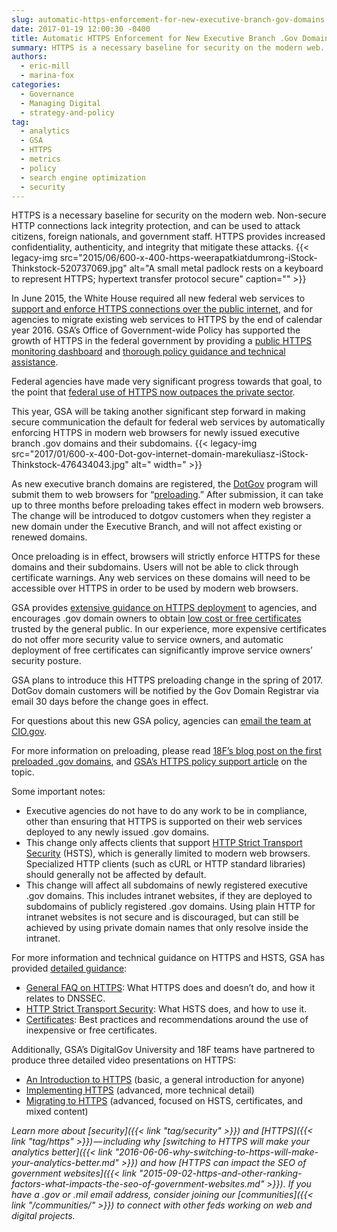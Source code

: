 ```yaml
---
slug: automatic-https-enforcement-for-new-executive-branch-gov-domains
date: 2017-01-19 12:00:30 -0400
title: Automatic HTTPS Enforcement for New Executive Branch .Gov Domains
summary: HTTPS is a necessary baseline for security on the modern web. Non-secure HTTP connections lack integrity protection, and can be used to attack citizens, foreign nationals, and government staff. HTTPS provides increased confidentiality, authenticity, and integrity that mitigate these attacks. In June 2015, the White House required all new federal web services to support and
authors:
  - eric-mill
  - marina-fox
categories:
  - Governance
  - Managing Digital
  - strategy-and-policy
tag:
  - analytics
  - GSA
  - HTTPS
  - metrics
  - policy
  - search engine optimization
  - security
---
```


HTTPS is a necessary baseline for security on the modern web. Non-secure HTTP connections lack integrity protection, and can be used to attack citizens, foreign nationals, and government staff. HTTPS provides increased confidentiality, authenticity, and integrity that mitigate these attacks. {{< legacy-img src="2015/06/600-x-400-https-weerapatkiatdumrong-iStock-Thinkstock-520737069.jpg" alt="A small metal padlock rests on a keyboard to represent HTTPS; hypertext transfer protocol secure" caption="" >}} 

In June 2015, the White House required all new federal web services to [support and enforce HTTPS connections over the public internet](https://https.cio.gov/#guidelines), and for agencies to migrate existing web services to HTTPS by the end of calendar year 2016. GSA’s Office of Government-wide Policy has supported the growth of HTTPS in the federal government by providing a [public HTTPS monitoring dashboard](https://pulse.cio.gov/) and [thorough policy guidance and technical assistance](https://https.cio.gov/).

Federal agencies have made very significant progress towards that goal, to the point that [federal use of HTTPS now outpaces the private sector](https://18f.gsa.gov/2017/01/04/tracking-the-us-governments-progress-on-moving-https/).

This year, GSA will be taking another significant step forward in making secure communication the default for federal web services by automatically enforcing HTTPS in modern web browsers for newly issued executive branch .gov domains and their subdomains. {{< legacy-img src="2017/01/600-x-400-Dot-gov-internet-domain-marekuliasz-iStock-Thinkstock-476434043.jpg" alt=" width=" >}} 

As new executive branch domains are registered, the [DotGov](https://www.dotgov.gov/) program will submit them to web browsers for “[preloading](https://https.cio.gov/hsts/#hsts-preloading).” After submission, it can take up to three months before preloading takes effect in modern web browsers. The change will be introduced to dotgov customers when they register a new domain under the Executive Branch, and will not affect existing or renewed domains.

Once preloading is in effect, browsers will strictly enforce HTTPS for these domains and their subdomains. Users will not be able to click through certificate warnings. Any web services on these domains will need to be accessible over HTTPS in order to be used by modern web browsers.

GSA provides [extensive guidance on HTTPS deployment](https://https.cio.gov/) to agencies, and encourages .gov domain owners to obtain [low cost or free certificates](https://https.cio.gov/certificates/#what-kind-of-certificate-should-i-get-for-my-domain%3f) trusted by the general public. In our experience, more expensive certificates do not offer more security value to service owners, and automatic deployment of free certificates can significantly improve service owners’ security posture.
  
GSA plans to introduce this HTTPS preloading change in the spring of 2017. DotGov domain customers will be notified by the Gov Domain Registrar via email 30 days before the change goes in effect.

For questions about this new GSA policy, agencies can [email the team at CIO.gov](mailto:https@cio.gov).

For more information on preloading, please read [18F’s blog post on the first preloaded .gov domains](https://18f.gsa.gov/2015/02/09/the-first-gov-domains-hardcoded-into-your-browser-as-all-https/), and [GSA’s HTTPS policy support article](https://https.cio.gov/hsts/#hsts-preloading) on the topic.

Some important notes:

  * Executive agencies do not have to do any work to be in compliance, other than ensuring that HTTPS is supported on their web services deployed to any newly issued .gov domains.
  * This change only affects clients that support [HTTP Strict Transport Security](https://https.cio.gov/hsts/) (HSTS), which is generally limited to modern web browsers. Specialized HTTP clients (such as cURL or HTTP standard libraries) should generally not be affected by default.
  * This change will affect all subdomains of newly registered executive .gov domains. This includes intranet websites, if they are deployed to subdomains of publicly registered .gov domains. Using plain HTTP for intranet websites is not secure and is discouraged, but can still be achieved by using private domain names that only resolve inside the intranet.

For more information and technical guidance on HTTPS and HSTS, GSA has provided [detailed guidance](https://https.cio.gov/):

  * [General FAQ on HTTPS](https://https.cio.gov/faq/): What HTTPS does and doesn’t do, and how it relates to DNSSEC.
  * [HTTP Strict Transport Security](https://https.cio.gov/hsts/): What HSTS does, and how to use it.
  * [Certificates](https://https.cio.gov/certificates/): Best practices and recommendations around the use of inexpensive or free certificates.

Additionally, GSA’s DigitalGov University and 18F teams have partnered to produce three detailed video presentations on HTTPS:

  * [An Introduction to HTTPS](https://www.youtube.com/watch?v=d2GmcPYWm5k) (basic, a general introduction for anyone)
  * [Implementing HTTPS](https://www.youtube.com/watch?v=rnM2qAfEG-M) (advanced, more technical detail)
  * [Migrating to HTTPS](https://www.youtube.com/watch?v=X5H8JRULDOo) (advanced, focused on HSTS, certificates, and mixed content)

_Learn more about [security]({{< link "tag/security" >}}) and [HTTPS]({{< link "tag/https" >}}) — including why [switching to HTTPS will make your analytics better]({{< link "2016-06-06-why-switching-to-https-will-make-your-analytics-better.md" >}}) and how [HTTPS can impact the SEO of government websites]({{< link "2015-09-02-https-and-other-ranking-factors-what-impacts-the-seo-of-government-websites.md" >}}). If you have a .gov or .mil email address, consider joining our [communities]({{< link "/communities/" >}}) to connect with other feds working on web and digital projects._